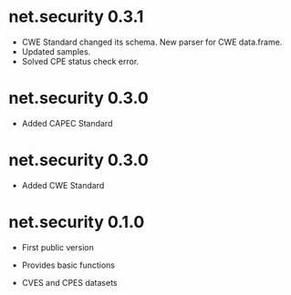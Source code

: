 # net.security 0.3.1

 * CWE Standard changed its schema. New parser for CWE data.frame.
 * Updated samples.
 * Solved CPE status check error.
 
# net.security 0.3.0

 * Added CAPEC Standard  

# net.security 0.3.0  

 * Added CWE Standard  

# net.security 0.1.0  

 * First public version  
 
 * Provides basic functions  
 
 * CVES and CPES datasets  
 
